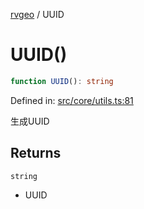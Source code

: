 [rvgeo](../index.md) / UUID

# UUID()

```ts
function UUID(): string
```

Defined in: [src/core/utils.ts:81](https://github.com/pzq123456/RVGeo/blob/e727f6f6e310621d656b74948bed9956ff45a613/src/core/utils.ts#L81)

生成UUID

## Returns

`string`

- UUID
